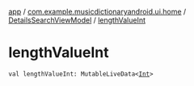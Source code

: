 [app](../../index.md) / [com.example.musicdictionaryandroid.ui.home](../index.md) / [DetailsSearchViewModel](index.md) / [lengthValueInt](./length-value-int.md)

# lengthValueInt

`val lengthValueInt: MutableLiveData<`[`Int`](https://kotlinlang.org/api/latest/jvm/stdlib/kotlin/-int/index.html)`>`